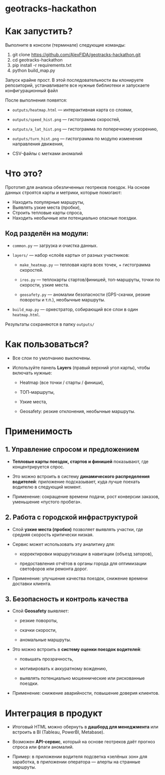 # geotracks-hackathon

# Как запустить?

Выполните в консоли (терминале) следующие команды:

1) git clone https://github.com/AlexFIDA/geotracks-hackathon.git
2) cd geotracks-hackathon 
3) pip install -r requirements.txt 
4) python build_map.py 

Запуск крайне прост. В этой последовательности вы клонируете репозиторий, устанавливаете все нужные библиотеки и запускаете конфигурационный файл

После выполнения появятся:

- `outputs/heatmap.html` — интерактивная карта со слоями,
    
- `outputs/speed_hist.png` — гистограмма скоростей,
  
- `outputs/a_lat_hist.png` — гистограмма по поперечному ускорению,  

- `outputs/turn_hist.png` — гистограмма по модулю изменения направления движения, 

- CSV-файлы с метками аномалий


# Что это?

Прототип для анализа обезличенных геотреков поездок.
На основе данных строятся карты и метрики, которые помогают:

- Находить популярные маршруты,
- Выявлять узкие места (пробки),
- Строить тепловые карты спроса,
- Находить необычные или потенциально опасные поездки.


## Код разделён на модули:

- `common.py` — загрузка и очистка данных.
    
- `layers/` — набор «слоёв карты» от разных участников:
    
    - `make_heatmap.py` — тепловая карта всех точек, + гистограмма скоростей.
        
    - `iros.py` — теплокарты стартов/финишей, топ-маршруты, точки по скорости, узкие места.
        
    - `geosafety.py` — аномалии безопасности (GPS-скачки, резкие повороты и т.п.), необычные маршруты.
        
- `build_map.py` — оркестратор, собирающий все слои в один `heatmap.html`.
    

Результаты сохраняются в папку `outputs/`


# Как пользоваться?

- Все слои по умолчанию выключены.
    
- Используйте панель **Layers** (правый верхний угол карты), чтобы включать нужные:
    
    - Heatmap (все точки / старты / финиши),
        
    - ТОП-маршруты,
        
    - Узкие места,
        
    - Geosafety: резкие отклонения, необычные маршруты.



# Применимость

## 1. Управление спросом и предложением

- **Тепловые карты поездок, стартов и финишей** показывают, где концентрируется спрос.
    
- Это можно встроить в систему **динамического распределения водителей**: приложение подсказывает, куда лучше поехать водителю в следующий момент.
    
- Применение: сокращение времени подачи, рост конверсии заказов, уменьшение «пустого пробега».


## 2. Работа с городской инфраструктурой

- Слой **узкие места (пробки)** позволяет выявлять участки, где средняя скорость критически низкая.
    
- Сервис может использовать эту аналитику для:
    
    - корректировки маршрутизации в навигации (объезд заторов),
        
    - предоставления отчётов в органы города для оптимизации светофоров или ремонта дорог.
        
- Применение: улучшение качества поездок, снижение времени доставки клиента.

## 3. Безопасность и контроль качества

- Слой **Geosafety** выявляет:
    
    - резкие повороты,
        
    - скачки скорости,
        
    - аномальные маршруты.
        
- Это можно встроить в **систему оценки поездок водителей**:
    
    - повышать прозрачность,
        
    - мотивировать к аккуратному вождению,
        
    - выявлять потенциально мошеннические или рискованные поездки.
        
- Применение: снижение аварийности, повышение доверия клиентов.


# Интеграция в продукт

- Итоговый HTML можно обернуть в **дашборд для менеджмента** или встроить в BI (Tableau, PowerBI, Metabase).
    
- Возможен **API-сервис**, который на основе геотреков даёт прогноз спроса или флаги аномалий.
    
- Пример: в приложении водителя подсветка «зелёных зон» для заработка, в приложении оператора — алерты на странные маршруты.
